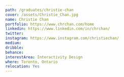 ```yaml
---
path: /graduates/christie-chan
cover: /assets/Christie_Chan.jpg
name: Christie Chan
portfolio: https://www.chrchan.com/home
linkedin: https://www.linkedin.com/in/chrchan/
twitter: 
instagram: https://www.instagram.com/christiechan/
medium:
dribble:
behance:
interestArea: Interactivity Design
where: Toronto, Ontario
relocation: Yes
---
```

